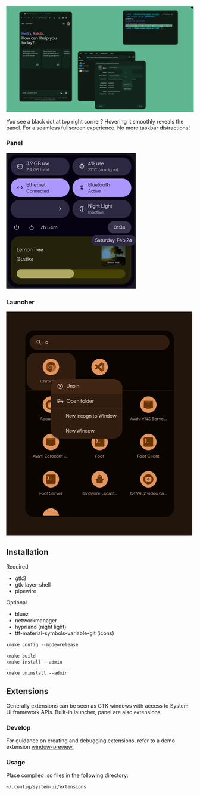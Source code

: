 ![](demo/system-wide-theming.png)

You see a black dot at top right corner? Hovering it smoothly reveals the panel. For a seamless fullscreen experience. No more taskbar distractions!

### Panel

![](demo/panel.png)

### Launcher

![](demo/launcher.png)

## Installation

Required

- gtk3
- gtk-layer-shell
- pipewire

Optional

- bluez
- networkmanager
- hyprland (night light)
- ttf-material-symbols-variable-git (icons)

```
xmake config --mode=release
```

```
xmake build
xmake install --admin
```

```
xmake uninstall --admin
```

## Extensions

Generally extensions can be seen as GTK windows with access to System UI framework APIs. Built-in launcher, panel are also extensions.

### Develop

For guidance on creating and debugging extensions, refer to a demo extension [window-preview.](link)

### Usage

Place compiled .so files in the following directory:

```
~/.config/system-ui/extensions
```

